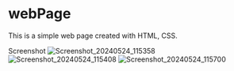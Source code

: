 # webPage
This is a simple web page created with HTML, CSS.

Screenshot
![Screenshot_20240524_115358](https://github.com/bisVivek/webPage/assets/146424350/a4691c3f-0817-4efe-a0e7-db2715591b4d)
![Screenshot_20240524_115408](https://github.com/bisVivek/webPage/assets/146424350/ccb16356-aec7-4266-8513-a404067c6a98)
![Screenshot_20240524_115700](https://github.com/bisVivek/webPage/assets/146424350/5a41c45e-6d09-4dff-b430-4a8d6823afac)
